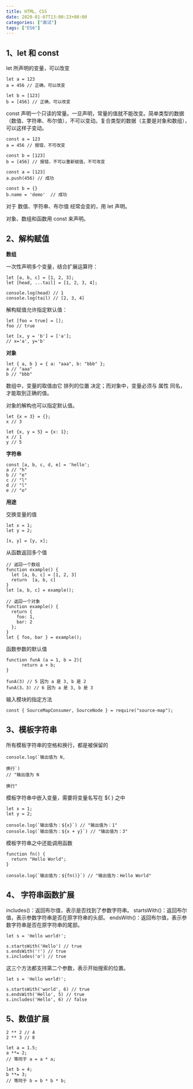 ```yaml
---
title: HTML、CSS
date: 2020-01-07T13:00:23+08:00
categories: ["面试"]
tags: ["ES6"]
---
```



## 1、let 和 const

let 所声明的变量，可以改变

```angular2
let a = 123
a = 456 // 正确，可以改变

let b = [123]
b = [456] // 正确，可以改变
```

const 声明一个只读的常量。一旦声明，常量的值就不能改变。简单类型的数据（数值、字符串、布尔值），不可以变动。复合类型的数据（主要是对象和数组），可以这样子变动。

```angular2
const a = 123
a = 456 // 报错，不可改变

const b = [123]
b = [456] // 报错，不可以重新赋值，不可改变

const a = [123]
a.push(456) // 成功

const b = {}
b.name = 'demo'  // 成功
```

对于 数值、字符串、布尔值 经常会变的，用 let 声明。

对象、数组和函数用 const 来声明。


## 2、解构赋值

**数组**

一次性声明多个变量，结合扩展运算符：

```
let [a, b, c] = [1, 2, 3];
let [head, ...tail] = [1, 2, 3, 4];

console.log(head) // 1
console.log(tail) // [2, 3, 4]
```

解构赋值允许指定默认值：

```angular2
let [foo = true] = [];
foo // true

let [x, y = 'b'] = ['a'];
// x='a', y='b'
```

**对象**

```angular2
let { a, b } = { a: "aaa", b: "bbb" };
a // "aaa"
b // "bbb"
```

数组中，变量的取值由它 排列的位置 决定；而对象中，变量必须与 属性 同名，才能取到正确的值。

对象的解构也可以指定默认值。

```angular2
let {x = 3} = {};
x // 3

let {x, y = 5} = {x: 1};
x // 1
y // 5
```

**字符串**

```angular2
const [a, b, c, d, e] = 'hello';
a // "h"
b // "e"
c // "l"
d // "l"
e // "o"
```

**用途**

交换变量的值

```angular2
let x = 1;
let y = 2;

[x, y] = [y, x];
```

从函数返回多个值

```angular2
// 返回一个数组
function example() {
  let [a, b, c] = [1, 2, 3]
  return  [a, b, c] 
}
let [a, b, c] = example();

// 返回一个对象
function example() {
  return {
    foo: 1,
    bar: 2
  };
}
let { foo, bar } = example();
```

函数参数的默认值

```angular2
function funA (a = 1, b = 2){
      return a + b;
}

funA(3) // 5 因为 a 是 3, b 是 2
funA(3，3) // 6 因为 a 是 3, b 是 3
```

输入模块的指定方法

```angular2
const { SourceMapConsumer, SourceNode } = require("source-map");
```

## 3、模板字符串

所有模板字符串的空格和换行，都是被保留的

```angular2
console.log(`输出值为 N, 

换行`)
// "输出值为 N

换行"
```

模板字符串中嵌入变量，需要将变量名写在 ${ } 之中

```angular2
let x = 1;
let y = 2;

console.log(`输出值为：${x}`) // "输出值为：1"
console.log(`输出值为：${x + y}`) // "输出值为：3"
```

模板字符串之中还能调用函数
```angular2
function fn() {
  return "Hello World";
}

console.log(`输出值为：${fn()}`) // "输出值为：Hello World"
```

## 4、 字符串函数扩展

includes()：返回布尔值，表示是否找到了参数字符串。
startsWith()：返回布尔值，表示参数字符串是否在原字符串的头部。
endsWith()：返回布尔值，表示参数字符串是否在原字符串的尾部。

```angular2
let s = 'Hello world!';

s.startsWith('Hello') // true
s.endsWith('!') // true
s.includes('o') // true
```

这三个方法都支持第二个参数，表示开始搜索的位置。

```angular2
let s = 'Hello world!';

s.startsWith('world', 6) // true
s.endsWith('Hello', 5) // true
s.includes('Hello', 6) // false
```

## 5、数值扩展

```angular2
2 ** 2 // 4
2 ** 3 // 8

let a = 1.5;
a **= 2;
// 等同于 a = a * a;

let b = 4;
b **= 3;
// 等同于 b = b * b * b;
```
